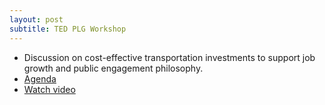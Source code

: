```yaml
---
layout: post
subtitle: TED PLG Workshop
---
```


* Discussion on cost-effective transportation investments to support job growth and public engagement philosophy. 
* [Agenda](http://www.hillsboroughcounty.org/DocumentCenter/View/16807 )
* [Watch video](http://65.49.32.144/Hillsborough/31b31d5b-6295-46e2-b46c-0bc1946edb54/Trans_Econ_Dev_WS_08_14_2013/presentation_file/mgpresenter.html?Stream=low )
